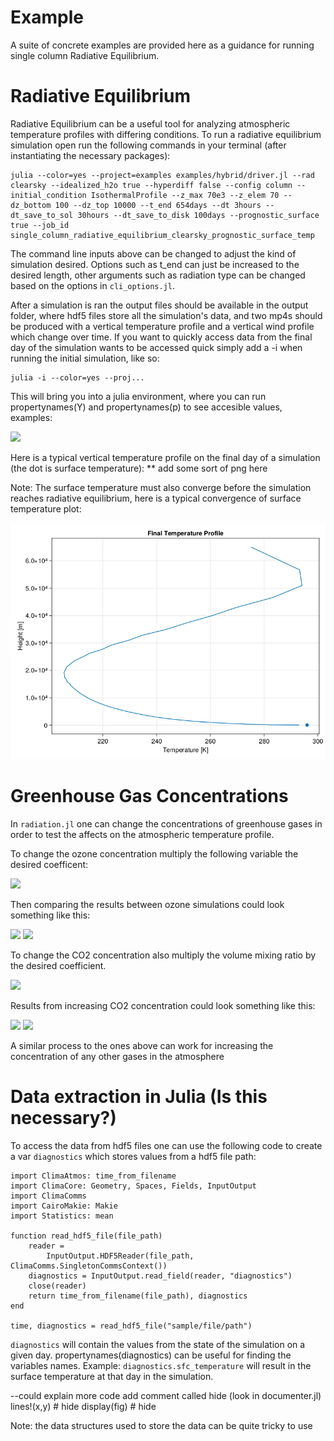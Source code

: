 # Example
A suite of concrete examples are provided here as a guidance for running single column Radiative Equilibrium.  


# Radiative Equilibrium
Radiative Equilibrium can be a useful tool for analyzing atmospheric temperature profiles with differing conditions. To run a radiative equilibrium simulation open run the following commands in your terminal (after instantiating the necessary packages):

```
julia --color=yes --project=examples examples/hybrid/driver.jl --rad clearsky --idealized_h2o true --hyperdiff false --config column --initial_condition IsothermalProfile --z_max 70e3 --z_elem 70 --dz_bottom 100 --dz_top 10000 --t_end 654days --dt 3hours --dt_save_to_sol 30hours --dt_save_to_disk 100days --prognostic_surface true --job_id single_column_radiative_equilibrium_clearsky_prognostic_surface_temp
```

The command line inputs above can be changed to adjust the kind of simulation desired. Options such as t_end can just be increased to the desired length, other arguments such as radiation type can be changed based on the options in `cli_options.jl`. 

After a simulation is ran the output files should be available in the output folder, where hdf5 files store all the simulation's data, and two mp4s should be produced with a vertical temperature profile and a vertical wind profile which change over time. If you want to quickly access data from the final day of the simulation wants to be accessed quick simply add a -i when running the initial simulation, like so:

```
julia -i --color=yes --proj...
```

This will bring you into a julia environment, where you can run propertynames(Y) and propertynames(p) to see accesible values, examples:


![](assets/CO2_sample_code.png)



Here is a typical vertical temperature profile on the final day of a simulation (the dot is surface temperature):
** add some sort of png here

Note: The surface temperature must also converge before the simulation reaches radiative equilibrium, here is a typical convergence of surface temperature plot:

![](assets/example_temp_profile.png)



# Greenhouse Gas Concentrations
In `radiation.jl` one can change the concentrations of greenhouse gases in order to test the affects on the atmospheric temperature profile.

To change the ozone concentration multiply the following variable the desired coefficent:

![](assets/Ozone_sample_code.png)

Then comparing the results between ozone simulations could look something like this:

![](assets/O%E2%82%83_exp_temp_profile.png)
![](assets/O%E2%82%83_exp_temp_difference.png)

To change the CO2 concentration also multiply the volume mixing ratio by the desired coefficient.

![](assets/CO2_sample_code.png)

Results from increasing CO2 concentration could look something like this:

![](assets/CO%E2%82%82_exp_temp_profile.png)
![](assets/CO%E2%82%82_exp_temp_difference.png)


A similar process to the ones above can work for increasing the concentration of any other gases in the atmosphere



# Data extraction in Julia (Is this necessary?)
To access the data from hdf5 files one can use the following code to create a var `diagnostics` which stores values from a hdf5 file path:

```
import ClimaAtmos: time_from_filename
import ClimaCore: Geometry, Spaces, Fields, InputOutput
import ClimaComms
import CairoMakie: Makie
import Statistics: mean

function read_hdf5_file(file_path)
    reader =
        InputOutput.HDF5Reader(file_path, ClimaComms.SingletonCommsContext())
    diagnostics = InputOutput.read_field(reader, "diagnostics")
    close(reader)
    return time_from_filename(file_path), diagnostics
end

time, diagnostics = read_hdf5_file("sample/file/path")
```

`diagnostics` will contain the values from the state of the simulation on a given day. propertynames(diagnostics) can be useful for finding the variables names. Example: `diagnostics.sfc_temperature` will result in the surface temperature at that day in the simulation.

--could explain more code
add comment called hide (look in documenter.jl)
lines!(x,y) # hide
display(fig)  # hide

Note: the data structures used to store the data can be quite tricky to use 
